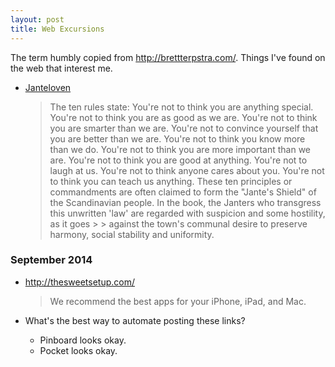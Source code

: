 ```yaml
---
layout: post
title: Web Excursions
---
```

The term humbly copied from http://brettterpstra.com/. Things I've found on the
web that interest me.


- [Janteloven](http://en.wikipedia.org/wiki/Law_of_Jante)
  
  > The ten rules state:
  > You're not to think you are anything special.
  > You're not to think you are as good as we are.
  > You're not to think you are smarter than we are.
  > You're not to convince yourself that you are better than we are.
  > You're not to think you know more than we do.
  > You're not to think you are more important than we are.
  > You're not to think you are good at anything.
  > You're not to laugh at us.
  > You're not to think anyone cares about you.
  > You're not to think you can teach us anything.
  > These ten principles or commandments are often claimed to form the "Jante's Shield" of the Scandinavian people.
  > In the book, the Janters who transgress this unwritten 'law' are regarded with suspicion and some hostility, as it goes   >   > against the town's communal desire to preserve harmony, social stability and uniformity.


### September 2014

-   http://thesweetsetup.com/ 

    > We recommend the best apps for your iPhone, iPad, and Mac.

-   What's the best way to automate posting these links?
    
    - Pinboard looks okay. 
    - Pocket looks okay.


